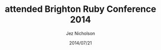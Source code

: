 ---
title: attended Brighton Ruby Conference 2014
date: 2014/07/21
tags: [events, brighton-ruby]
author: Jez Nicholson
---